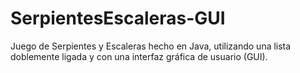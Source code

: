 # SerpientesEscaleras-GUI
Juego de Serpientes y Escaleras hecho en Java, utilizando una lista doblemente ligada y con una interfaz gráfica de usuario (GUI).
